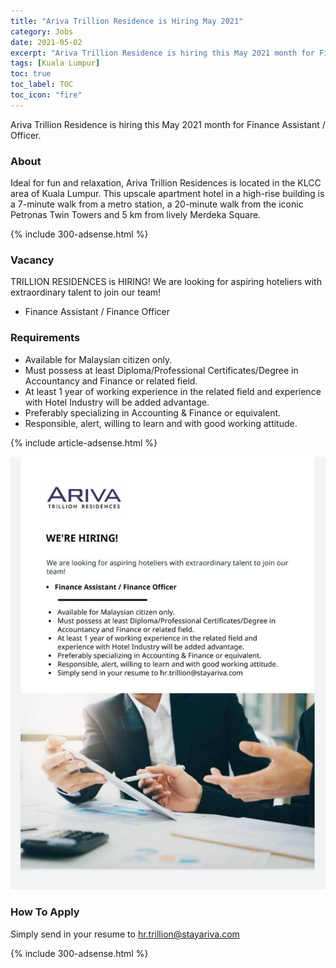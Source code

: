 ```yaml
---
title: "Ariva Trillion Residence is Hiring May 2021" 
category: Jobs 
date: 2021-05-02
excerpt: "Ariva Trillion Residence is hiring this May 2021 month for Finance Assistant / Officer." 
tags: [Kuala Lumpur] 
toc: true 
toc_label: TOC 
toc_icon: "fire"
--- 
```


Ariva Trillion Residence is hiring this May 2021 month for Finance Assistant / Officer.

### About
Ideal for fun and relaxation, Ariva Trillion Residences is located in the KLCC area of Kuala Lumpur. This upscale apartment hotel in a high-rise building is a 7-minute walk from a metro station, a 20-minute walk from the iconic Petronas Twin Towers and 5 km from lively Merdeka Square.

{% include 300-adsense.html %} 

### Vacancy
TRILLION RESIDENCES is HIRING!
We are looking for aspiring hoteliers with extraordinary talent to join our team!
- Finance Assistant / Finance Officer

### Requirements
- Available for Malaysian citizen only.
- Must possess at least Diploma/Professional Certificates/Degree in Accountancy and Finance or related field.
- At least 1 year of working experience in the related field and experience with Hotel Industry will be added advantage.
- Preferably specializing in Accounting & Finance or equivalent.
- Responsible, alert, willing to learn and with good working attitude.

{% include article-adsense.html %}

![Ariva Trillion Residence Jobs 2021!](/assets/images/2021-05/ariva-trillion-residences-job-finance-assistant.jpg "Ariva Trillion Residence Jobs 2021")

### How To Apply 
Simply send in your resume to hr.trillion@stayariva.com

{% include 300-adsense.html %} 